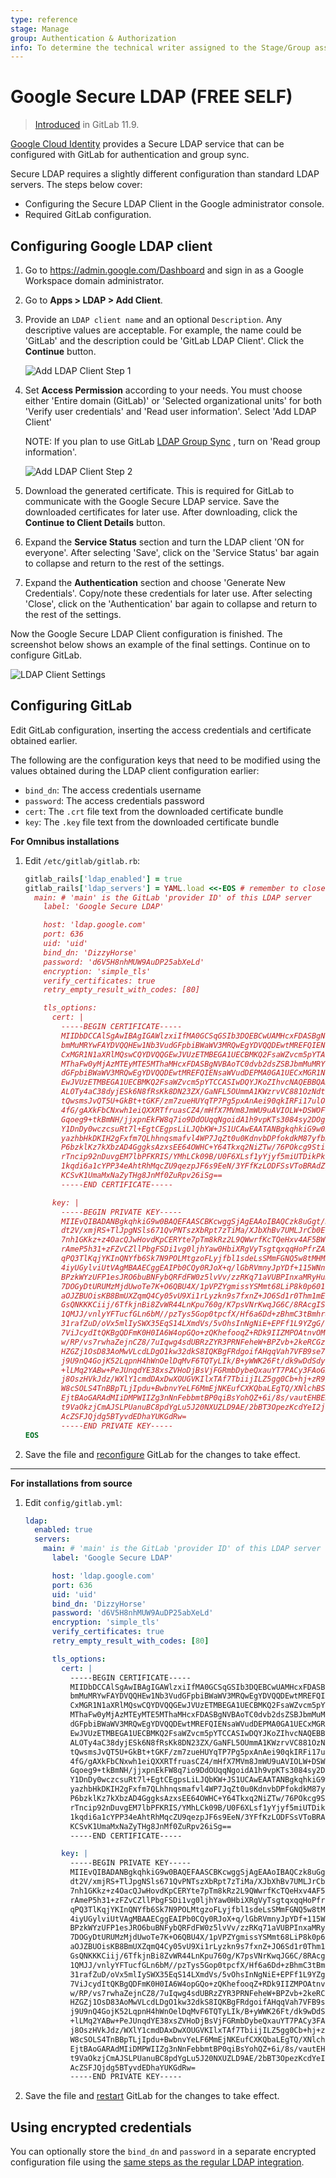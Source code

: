 ```yaml
---
type: reference
stage: Manage
group: Authentication & Authorization
info: To determine the technical writer assigned to the Stage/Group associated with this page, see https://about.gitlab.com/handbook/engineering/ux/technical-writing/#assignments
---
```


# Google Secure LDAP **(FREE SELF)**

> [Introduced](https://gitlab.com/gitlab-org/gitlab-foss/-/issues/46391) in GitLab 11.9.

[Google Cloud Identity](https://cloud.google.com/identity/) provides a Secure
LDAP service that can be configured with GitLab for authentication and group sync.

Secure LDAP requires a slightly different configuration than standard LDAP servers.
The steps below cover:

- Configuring the Secure LDAP Client in the Google administrator console.
- Required GitLab configuration.

## Configuring Google LDAP client

1. Go to <https://admin.google.com/Dashboard> and sign in as a Google Workspace domain administrator.

1. Go to **Apps > LDAP > Add Client**.

1. Provide an `LDAP client name` and an optional `Description`. Any descriptive
   values are acceptable. For example, the name could be 'GitLab' and the
   description could be 'GitLab LDAP Client'. Click the **Continue** button.

   ![Add LDAP Client Step 1](img/google_secure_ldap_add_step_1.png)

1. Set **Access Permission** according to your needs. You must choose either
   'Entire domain (GitLab)' or 'Selected organizational units' for both 'Verify user
   credentials' and 'Read user information'. Select 'Add LDAP Client'

   NOTE:
   If you plan to use GitLab [LDAP Group Sync](ldap_synchronization.md#group-sync)
   , turn on 'Read group information'.

   ![Add LDAP Client Step 2](img/google_secure_ldap_add_step_2.png)

1. Download the generated certificate. This is required for GitLab to
   communicate with the Google Secure LDAP service. Save the downloaded certificates
   for later use. After downloading, click the **Continue to Client Details** button.

1. Expand the **Service Status** section and turn the LDAP client 'ON for everyone'.
   After selecting 'Save', click on the 'Service Status' bar again to collapse
   and return to the rest of the settings.

1. Expand the **Authentication** section and choose 'Generate New Credentials'.
   Copy/note these credentials for later use. After selecting 'Close', click
   on the 'Authentication' bar again to collapse and return to the rest of the settings.

Now the Google Secure LDAP Client configuration is finished. The screenshot below
shows an example of the final settings. Continue on to configure GitLab.

![LDAP Client Settings](img/google_secure_ldap_client_settings.png)

## Configuring GitLab

Edit GitLab configuration, inserting the access credentials and certificate
obtained earlier.

The following are the configuration keys that need to be modified using the
values obtained during the LDAP client configuration earlier:

- `bind_dn`: The access credentials username
- `password`: The access credentials password
- `cert`: The `.crt` file text from the downloaded certificate bundle
- `key`: The `.key` file text from the downloaded certificate bundle

**For Omnibus installations**

1. Edit `/etc/gitlab/gitlab.rb`:

   ```ruby
   gitlab_rails['ldap_enabled'] = true
   gitlab_rails['ldap_servers'] = YAML.load <<-EOS # remember to close this block with 'EOS' below
     main: # 'main' is the GitLab 'provider ID' of this LDAP server
       label: 'Google Secure LDAP'

       host: 'ldap.google.com'
       port: 636
       uid: 'uid'
       bind_dn: 'DizzyHorse'
       password: 'd6V5H8nhMUW9AuDP25abXeLd'
       encryption: 'simple_tls'
       verify_certificates: true
       retry_empty_result_with_codes: [80]

       tls_options:
         cert: |
           -----BEGIN CERTIFICATE-----
           MIIDbDCCAlSgAwIBAgIGAWlzxiIfMA0GCSqGSIb3DQEBCwUAMHcxFDASBgNVBAoTC0dvb2dsZSBJ
           bmMuMRYwFAYDVQQHEw1Nb3VudGFpbiBWaWV3MRQwEgYDVQQDEwtMREFQIENsaWVudDEPMA0GA1UE
           CxMGR1N1aXRlMQswCQYDVQQGEwJVUzETMBEGA1UECBMKQ2FsaWZvcm5pYTAeFw0xOTAzMTIyMTE5
           MThaFw0yMjAzMTEyMTE5MThaMHcxFDASBgNVBAoTC0dvb2dsZSBJbmMuMRYwFAYDVQQHEw1Nb3Vu
           dGFpbiBWaWV3MRQwEgYDVQQDEwtMREFQIENsaWVudDEPMA0GA1UECxMGR1N1aXRlMQswCQYDVQQG
           EwJVUzETMBEGA1UECBMKQ2FsaWZvcm5pYTCCASIwDQYJKoZIhvcNAQEBBQADggEPADCCAQoCggEB
           ALOTy4aC38dyjESk6N8fRsKk8DN23ZX/GaNFL5OUmmA1KWzrvVC881OzNdtGm3vNOIxr9clteEG/
           tQwsmsJvQT5U+GkBt+tGKF/zm7zueHUYqTP7Pg5pxAnAei90qkIRFi17ulObyRHPYv1BbCt8pxNB
           4fG/gAXkFbCNxwh1eiQXXRTfruasCZ4/mHfX7MVm8JmWU9uAVIOLW+DSWOFhrDQduJdGBXJOyC2r
           Gqoeg9+tkBmNH/jjxpnEkFW8q7io9DdOUqqNgoidA1h9vpKTs3084sy2DOgUvKN9uXWx14uxIyYU
           Y1DnDy0wczcsuRt7l+EgtCEgpsLiLJQbKW+JS1UCAwEAATANBgkqhkiG9w0BAQsFAAOCAQEAf60J
           yazhbHkDKIH2gFxfm7QLhhnqsmafvl4WP7JqZt0u0KdnvbDPfokdkM87yfbKJU1MTI86M36wEC+1
           P6bzklKz7kXbzAD4GggksAzxsEE64OWHC+Y64Tkxq2NiZTw/76POkcg9StiIXjG0ZcebHub9+Ux/
           rTncip92nDuvgEM7lbPFKRIS/YMhLCk09B/U0F6XLsf1yYjyf5miUTDikPkov23b/YGfpc8kh6hq
           1kqdi6a1cYPP34eAhtRhMqcZU9qezpJF6s9EeN/3YFfKzLODFSsVToBRAdZgGHzj//SAtLyQTD4n
           KCSvK1UmaMxNaZyTHg8JnMf0ZuRpv26iSg==
           -----END CERTIFICATE-----

         key: |
           -----BEGIN PRIVATE KEY-----
           MIIEvQIBADANBgkqhkiG9w0BAQEFAASCBKcwggSjAgEAAoIBAQCzk8uGgt/HcoxEpOjfH0bCpPAz
           dt2V/xmjRS+TlJpgNSls671QvPNTszXbRpt7zTiMa/XJbXhBv7UMLJrCb0E+VPhpAbfrRihf85u8
           7nh1GKkz+z4OacQJwHovdKpCERYte7pTm8kRz2L9QWwrfKcTQeHxv4AF5BWwjccIdXokF10U367m
           rAmeP5h31+zFZvCZllPbgFSDi1vg0ljhYaw0HbiXRgVyTsgtqxqqHoPfrZAZjR/448aZxJBVvKu4
           qPQ3TlKqjYKInQNYfb6Sk7N9POLMtgzoFLyjfbl1sdeLsSMmFGNQ5w8tMHM3LLkbe5fhILQhIKbC
           4iyUGylviUtVAgMBAAECggEAIPb0CQy0RJoX+q/lGbRVmnyJpYDf+115WNnl+mrwjdGkeZyqw4v0
           BPzkWYzUFP1esJRO6buBNFybQRFdFW0z5lvVv/zzRKq71aVUBPInxaMRyHuJ8D5lIL8nDtgVOwyE
           7DOGyDtURUMzMjdUwoTe7K+O6QBU4X/1pVPZYgmissYSMmt68LiP8k0p601F4+r5xOi/QEy44aVp
           aOJZBUOisKB8BmUXZqmQ4Cy05vU9Xi1rLyzkn9s7fxnZ+JO6Sd1r0Thm1mE0yuPgxkDBh/b4f3/2
           GsQNKKKCiij/6TfkjnBi8ZvWR44LnKpu760g/K7psVNrKwqJG6C/8RAcgISWQQKBgQDop7BaKGhK
           1QMJJ/vnlyYFTucfGLn6bM//pzTys5Gop0tpcfX/Hf6a6Dd+zBhmC3tBmhr80XOX/PiyAIbc0lOI
           31rafZuD/oVx5mlIySWX35EqS14LXmdVs/5vOhsInNgNiE+EPFf1L9YZgG/zA7OUBmqtTeYIPDVC
           7ViJcydItQKBgQDFmK0H0IA6W4opGQo+zQKhefooqZ+RDk9IIZMPOAtnvOM7y3rSVrfsSjzYVuMS
           w/RP/vs7rwhaZejnCZ8/7uIqwg4sdUBRzZYR3PRNFeheW+BPZvb+2keRCGzOs7xkbF1mu54qtYTa
           HZGZj1OsD83AoMwVLcdLDgO1kw32dkS8IQKBgFRdgoifAHqqVah7VFB9se7Y1tyi5cXWsXI+Wufr
           j9U9nQ4GojK52LqpnH4hWnOelDqMvF6TQTyLIk/B+yWWK26Ft/dk9wDdSdystd8L+dLh4k0Y+Whb
           +lLMq2YABw+PeJUnqdYE38xsZVHoDjBsVjFGRmbDybeQxauYT7PACy3FAoGBAK2+k9bdNQMbXp7I
           j8OszHVkJdz/WXlY1cmdDAxDwXOUGVKIlxTAf7TbiijILZ5gg0Cb+hj+zR9/oI0WXtr+mAv02jWp
           W8cSOLS4TnBBpTLjIpdu+BwbnvYeLF6MmEjNKEufCXKQbaLEgTQ/XNlchBSuzwSIXkbWqdhM1+gx
           EjtBAoGARAdMIiDMPWIIZg3nNnFebbmtBP0qiBsYohQZ+6i/8s/vautEHBEN6Q0brIU/goo+nTHc
           t9VaOkzjCmAJSLPUanuBC8pdYgLu5J20NXUZLD9AE/2bBT3OpezKcdYeI2jqoc1qlWHlNtVtdqQ2
           AcZSFJQjdg5BTyvdEDhaYUKGdRw=
           -----END PRIVATE KEY-----
   EOS
   ```

1. Save the file and [reconfigure](../../restart_gitlab.md#omnibus-gitlab-reconfigure) GitLab for the changes to take effect.

---

**For installations from source**

1. Edit `config/gitlab.yml`:

   ```yaml
   ldap:
     enabled: true
     servers:
       main: # 'main' is the GitLab 'provider ID' of this LDAP server
         label: 'Google Secure LDAP'

         host: 'ldap.google.com'
         port: 636
         uid: 'uid'
         bind_dn: 'DizzyHorse'
         password: 'd6V5H8nhMUW9AuDP25abXeLd'
         encryption: 'simple_tls'
         verify_certificates: true
         retry_empty_result_with_codes: [80]

         tls_options:
           cert: |
             -----BEGIN CERTIFICATE-----
             MIIDbDCCAlSgAwIBAgIGAWlzxiIfMA0GCSqGSIb3DQEBCwUAMHcxFDASBgNVBAoTC0dvb2dsZSBJ
             bmMuMRYwFAYDVQQHEw1Nb3VudGFpbiBWaWV3MRQwEgYDVQQDEwtMREFQIENsaWVudDEPMA0GA1UE
             CxMGR1N1aXRlMQswCQYDVQQGEwJVUzETMBEGA1UECBMKQ2FsaWZvcm5pYTAeFw0xOTAzMTIyMTE5
             MThaFw0yMjAzMTEyMTE5MThaMHcxFDASBgNVBAoTC0dvb2dsZSBJbmMuMRYwFAYDVQQHEw1Nb3Vu
             dGFpbiBWaWV3MRQwEgYDVQQDEwtMREFQIENsaWVudDEPMA0GA1UECxMGR1N1aXRlMQswCQYDVQQG
             EwJVUzETMBEGA1UECBMKQ2FsaWZvcm5pYTCCASIwDQYJKoZIhvcNAQEBBQADggEPADCCAQoCggEB
             ALOTy4aC38dyjESk6N8fRsKk8DN23ZX/GaNFL5OUmmA1KWzrvVC881OzNdtGm3vNOIxr9clteEG/
             tQwsmsJvQT5U+GkBt+tGKF/zm7zueHUYqTP7Pg5pxAnAei90qkIRFi17ulObyRHPYv1BbCt8pxNB
             4fG/gAXkFbCNxwh1eiQXXRTfruasCZ4/mHfX7MVm8JmWU9uAVIOLW+DSWOFhrDQduJdGBXJOyC2r
             Gqoeg9+tkBmNH/jjxpnEkFW8q7io9DdOUqqNgoidA1h9vpKTs3084sy2DOgUvKN9uXWx14uxIyYU
             Y1DnDy0wczcsuRt7l+EgtCEgpsLiLJQbKW+JS1UCAwEAATANBgkqhkiG9w0BAQsFAAOCAQEAf60J
             yazhbHkDKIH2gFxfm7QLhhnqsmafvl4WP7JqZt0u0KdnvbDPfokdkM87yfbKJU1MTI86M36wEC+1
             P6bzklKz7kXbzAD4GggksAzxsEE64OWHC+Y64Tkxq2NiZTw/76POkcg9StiIXjG0ZcebHub9+Ux/
             rTncip92nDuvgEM7lbPFKRIS/YMhLCk09B/U0F6XLsf1yYjyf5miUTDikPkov23b/YGfpc8kh6hq
             1kqdi6a1cYPP34eAhtRhMqcZU9qezpJF6s9EeN/3YFfKzLODFSsVToBRAdZgGHzj//SAtLyQTD4n
             KCSvK1UmaMxNaZyTHg8JnMf0ZuRpv26iSg==
             -----END CERTIFICATE-----

           key: |
             -----BEGIN PRIVATE KEY-----
             MIIEvQIBADANBgkqhkiG9w0BAQEFAASCBKcwggSjAgEAAoIBAQCzk8uGgt/HcoxEpOjfH0bCpPAz
             dt2V/xmjRS+TlJpgNSls671QvPNTszXbRpt7zTiMa/XJbXhBv7UMLJrCb0E+VPhpAbfrRihf85u8
             7nh1GKkz+z4OacQJwHovdKpCERYte7pTm8kRz2L9QWwrfKcTQeHxv4AF5BWwjccIdXokF10U367m
             rAmeP5h31+zFZvCZllPbgFSDi1vg0ljhYaw0HbiXRgVyTsgtqxqqHoPfrZAZjR/448aZxJBVvKu4
             qPQ3TlKqjYKInQNYfb6Sk7N9POLMtgzoFLyjfbl1sdeLsSMmFGNQ5w8tMHM3LLkbe5fhILQhIKbC
             4iyUGylviUtVAgMBAAECggEAIPb0CQy0RJoX+q/lGbRVmnyJpYDf+115WNnl+mrwjdGkeZyqw4v0
             BPzkWYzUFP1esJRO6buBNFybQRFdFW0z5lvVv/zzRKq71aVUBPInxaMRyHuJ8D5lIL8nDtgVOwyE
             7DOGyDtURUMzMjdUwoTe7K+O6QBU4X/1pVPZYgmissYSMmt68LiP8k0p601F4+r5xOi/QEy44aVp
             aOJZBUOisKB8BmUXZqmQ4Cy05vU9Xi1rLyzkn9s7fxnZ+JO6Sd1r0Thm1mE0yuPgxkDBh/b4f3/2
             GsQNKKKCiij/6TfkjnBi8ZvWR44LnKpu760g/K7psVNrKwqJG6C/8RAcgISWQQKBgQDop7BaKGhK
             1QMJJ/vnlyYFTucfGLn6bM//pzTys5Gop0tpcfX/Hf6a6Dd+zBhmC3tBmhr80XOX/PiyAIbc0lOI
             31rafZuD/oVx5mlIySWX35EqS14LXmdVs/5vOhsInNgNiE+EPFf1L9YZgG/zA7OUBmqtTeYIPDVC
             7ViJcydItQKBgQDFmK0H0IA6W4opGQo+zQKhefooqZ+RDk9IIZMPOAtnvOM7y3rSVrfsSjzYVuMS
             w/RP/vs7rwhaZejnCZ8/7uIqwg4sdUBRzZYR3PRNFeheW+BPZvb+2keRCGzOs7xkbF1mu54qtYTa
             HZGZj1OsD83AoMwVLcdLDgO1kw32dkS8IQKBgFRdgoifAHqqVah7VFB9se7Y1tyi5cXWsXI+Wufr
             j9U9nQ4GojK52LqpnH4hWnOelDqMvF6TQTyLIk/B+yWWK26Ft/dk9wDdSdystd8L+dLh4k0Y+Whb
             +lLMq2YABw+PeJUnqdYE38xsZVHoDjBsVjFGRmbDybeQxauYT7PACy3FAoGBAK2+k9bdNQMbXp7I
             j8OszHVkJdz/WXlY1cmdDAxDwXOUGVKIlxTAf7TbiijILZ5gg0Cb+hj+zR9/oI0WXtr+mAv02jWp
             W8cSOLS4TnBBpTLjIpdu+BwbnvYeLF6MmEjNKEufCXKQbaLEgTQ/XNlchBSuzwSIXkbWqdhM1+gx
             EjtBAoGARAdMIiDMPWIIZg3nNnFebbmtBP0qiBsYohQZ+6i/8s/vautEHBEN6Q0brIU/goo+nTHc
             t9VaOkzjCmAJSLPUanuBC8pdYgLu5J20NXUZLD9AE/2bBT3OpezKcdYeI2jqoc1qlWHlNtVtdqQ2
             AcZSFJQjdg5BTyvdEDhaYUKGdRw=
             -----END PRIVATE KEY-----
   ```

1. Save the file and [restart](../../restart_gitlab.md#installations-from-source) GitLab for the changes to take effect.

## Using encrypted credentials

You can optionally store the `bind_dn` and `password` in a separate encrypted configuration file using the
[same steps as the regular LDAP integration](index.md#use-encrypted-credentials).

<!-- ## Troubleshooting

Include any troubleshooting steps that you can foresee. If you know beforehand what issues
one might have when setting this up, or when something is changed, or on upgrading, it's
important to describe those, too. Think of things that may go wrong and include them here.
This is important to minimize requests for support, and to avoid doc comments with
questions that you know someone might ask.

Each scenario can be a third-level heading, e.g. `### Getting error message X`.
If you have none to add when creating a doc, leave this section in place
but commented out to help encourage others to add to it in the future. -->
